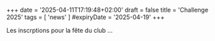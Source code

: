 +++
date = '2025-04-11T17:19:48+02:00'
draft = false
title = 'Challenge 2025'
tags = [ 'news' ]
#expiryDate = '2025-04-19'
+++

Les inscrptions pour la fête du club ...